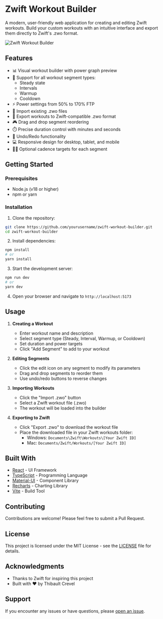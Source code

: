 # Zwift Workout Builder

A modern, user-friendly web application for creating and editing Zwift workouts. Build your custom workouts with an intuitive interface and export them directly to Zwift's .zwo format.

![Zwift Workout Builder](screenshot.png)

## Features

- 📊 Visual workout builder with power graph preview
- 🎯 Support for all workout segment types:
  - Steady state
  - Intervals
  - Warmup
  - Cooldown
- ⚡ Power settings from 50% to 170% FTP
- 🔄 Import existing .zwo files
- 💾 Export workouts to Zwift-compatible .zwo format
- 🎮 Drag and drop segment reordering
- ⏱️ Precise duration control with minutes and seconds
- 🔄 Undo/Redo functionality
- 💻 Responsive design for desktop, tablet, and mobile
- 🚴‍♂️ Optional cadence targets for each segment

## Getting Started

### Prerequisites

- Node.js (v18 or higher)
- npm or yarn

### Installation

1. Clone the repository:

```bash
git clone https://github.com/yourusername/zwift-workout-builder.git
cd zwift-workout-builder
```

2. Install dependencies:

```bash
npm install
# or
yarn install
```

3. Start the development server:

```bash
npm run dev
# or
yarn dev
```

4. Open your browser and navigate to `http://localhost:5173`

## Usage

1. **Creating a Workout**
   - Enter workout name and description
   - Select segment type (Steady, Interval, Warmup, or Cooldown)
   - Set duration and power targets
   - Click "Add Segment" to add to your workout

2. **Editing Segments**
   - Click the edit icon on any segment to modify its parameters
   - Drag and drop segments to reorder them
   - Use undo/redo buttons to reverse changes

3. **Importing Workouts**
   - Click the "Import .zwo" button
   - Select a Zwift workout file (.zwo)
   - The workout will be loaded into the builder

4. **Exporting to Zwift**
   - Click "Export .zwo" to download the workout file
   - Place the downloaded file in your Zwift workouts folder:
     - Windows: `Documents\Zwift\Workouts\[Your Zwift ID]`
     - Mac: `Documents/Zwift/Workouts/[Your Zwift ID]`

## Built With

- [React](https://reactjs.org/) - UI Framework
- [TypeScript](https://www.typescriptlang.org/) - Programming Language
- [Material-UI](https://mui.com/) - Component Library
- [Recharts](https://recharts.org/) - Charting Library
- [Vite](https://vitejs.dev/) - Build Tool

## Contributing

Contributions are welcome! Please feel free to submit a Pull Request.

## License

This project is licensed under the MIT License - see the [LICENSE](LICENSE) file for details.

## Acknowledgments

- Thanks to Zwift for inspiring this project
- Built with ❤️ by Thibault Crevel

## Support

If you encounter any issues or have questions, please [open an issue](https://github.com/yourusername/zwift-workout-builder/issues).
